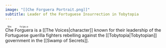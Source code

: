 ```yaml
---
image: "[[Che Forguera Portrait.png]]"
subtitle: Leader of the Fortuguese Insurrection in Tobytopia
---
```


<ruby>Che<rt>ˈt͡ʃeɪ</rt></ruby> <ruby>Forguera<rt>fɔɹˈgɛɹ.ə</rt></ruby> is a [[The Voices|character]] known for their leadership of the Fortuguese guerilla fighters rebelling against the [[Tobytopia|Tobytopian]] government in the [[Swamp of Secrets]].

<Youtube videoId="m9Mk31BjK-Q" />